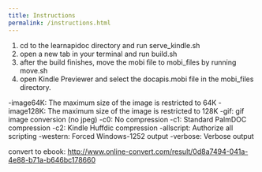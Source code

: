 ```yaml
---
title: Instructions
permalink: /instructions.html
---
```


1. cd to the learnapidoc directory and run serve_kindle.sh
2. open a new tab in your terminal and run build.sh
3. after the build finishes, move the mobi file to mobi_files by running move.sh
4. open Kindle Previewer and select the docapis.mobi file in the mobi_files directory.



-image64K: The maximum size of the image is restricted to 64K
-image128K: The maximum size of the image is restricted to 128K
-gif: gif image conversion (no jpeg)
-c0: No compression
-c1: Standard PalmDOC compression
-c2: Kindle Huffdic compression
-allscript: Authorize all scripting
-western: Forced Windows-1252 output
-verbose: Verbose output

convert to ebook: http://www.online-convert.com/result/0d8a7494-041a-4e88-b71a-b646bc178660
